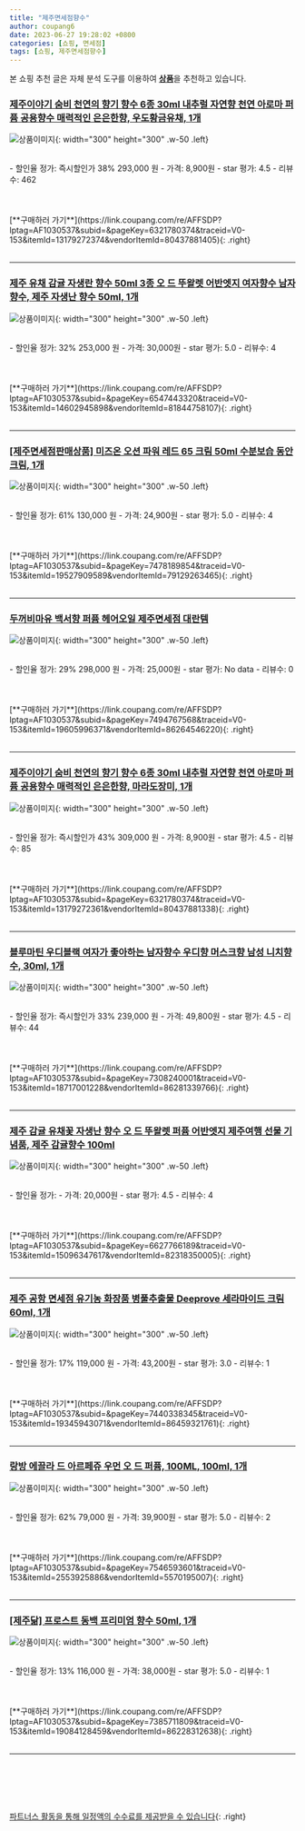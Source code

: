 ```yaml
---
title: "제주면세점향수"
author: coupang6
date: 2023-06-27 19:28:02 +0800
categories: [쇼핑, 면세점]
tags: [쇼핑, 제주면세점향수]
---
```


본 쇼핑 추천 글은 자체 분석 도구를 이용하여 [**상품**](https://link.coupang.com/a/bao1ui)을 추천하고 있습니다.

### [제주이야기 숨비 천연의 향기 향수 6종 30ml 내추럴 자연향 천연 아로마 퍼퓸 공용향수 매력적인 은은한향, 우도황금유채, 1개](https://link.coupang.com/re/AFFSDP?lptag=AF1030537&subid=&pageKey=6321780374&traceid=V0-153&itemId=13179272374&vendorItemId=80437881405)

![상품이미지](https://thumbnail9.coupangcdn.com/thumbnails/remote/230x230ex/image/vendor_inventory/b0a4/cf7a196c5bd902ded7e11e30b5aa107f9e1686da37bc08e9c0d6beb8fdf1.jpg){: width="300" height="300" .w-50 .left}


<br>
- 할인율 정가: 즉시할인가 38%  293,000   원
- 가격: 8,900원
- star 평가: 4.5
- 리뷰수: 462
<br>
<br>
<br>
<br>
[**구매하러 가기**](https://link.coupang.com/re/AFFSDP?lptag=AF1030537&subid=&pageKey=6321780374&traceid=V0-153&itemId=13179272374&vendorItemId=80437881405){: .right}
<br>
<br>

---

### [제주 유채 감귤 자생란 향수 50ml 3종 오 드 뚜왈렛 어반엣지 여자향수 남자향수, 제주 자생난 향수 50ml, 1개](https://link.coupang.com/re/AFFSDP?lptag=AF1030537&subid=&pageKey=6547443320&traceid=V0-153&itemId=14602945898&vendorItemId=81844758107)

![상품이미지](https://thumbnail9.coupangcdn.com/thumbnails/remote/230x230ex/image/vendor_inventory/c068/08d1bda17f0d1e3a8d55623e1029882bf10e1ddf2bced3ecbf635d29b17c.jpeg){: width="300" height="300" .w-50 .left}


<br>
- 할인율 정가: 32%  253,000   원
- 가격: 30,000원
- star 평가: 5.0
- 리뷰수: 4
<br>
<br>
<br>
<br>
[**구매하러 가기**](https://link.coupang.com/re/AFFSDP?lptag=AF1030537&subid=&pageKey=6547443320&traceid=V0-153&itemId=14602945898&vendorItemId=81844758107){: .right}
<br>
<br>

---

### [[제주면세점판매상품] 미즈온 오션 파워 레드 65 크림 50ml 수분보습 동안크림, 1개](https://link.coupang.com/re/AFFSDP?lptag=AF1030537&subid=&pageKey=7478189854&traceid=V0-153&itemId=19527909589&vendorItemId=79129263465)

![상품이미지](https://thumbnail9.coupangcdn.com/thumbnails/remote/230x230ex/image/vendor_inventory/c6a4/ea4f73f0d56703fc64b1a319cf998257b9687f375ef36f95f0cb5b0fe387.jpg){: width="300" height="300" .w-50 .left}


<br>
- 할인율 정가: 61%  130,000   원
- 가격: 24,900원
- star 평가: 5.0
- 리뷰수: 4
<br>
<br>
<br>
<br>
[**구매하러 가기**](https://link.coupang.com/re/AFFSDP?lptag=AF1030537&subid=&pageKey=7478189854&traceid=V0-153&itemId=19527909589&vendorItemId=79129263465){: .right}
<br>
<br>

---

### [두꺼비마유 백서향 퍼퓸 헤어오일 제주면세점 대란템](https://link.coupang.com/re/AFFSDP?lptag=AF1030537&subid=&pageKey=7494767568&traceid=V0-153&itemId=19605996371&vendorItemId=86264546220)

![상품이미지](https://thumbnail8.coupangcdn.com/thumbnails/remote/230x230ex/image/vendor_inventory/e019/8b57e97ffcc690538b7653e38219680658a191b2d9734620b24709a8e7b5.jpg){: width="300" height="300" .w-50 .left}


<br>
- 할인율 정가: 29%  298,000   원
- 가격: 25,000원
- star 평가: No data
- 리뷰수: 0
<br>
<br>
<br>
<br>
[**구매하러 가기**](https://link.coupang.com/re/AFFSDP?lptag=AF1030537&subid=&pageKey=7494767568&traceid=V0-153&itemId=19605996371&vendorItemId=86264546220){: .right}
<br>
<br>

---

### [제주이야기 숨비 천연의 향기 향수 6종 30ml 내추럴 자연향 천연 아로마 퍼퓸 공용향수 매력적인 은은한향, 마라도장미, 1개](https://link.coupang.com/re/AFFSDP?lptag=AF1030537&subid=&pageKey=6321780374&traceid=V0-153&itemId=13179272361&vendorItemId=80437881338)

![상품이미지](https://thumbnail10.coupangcdn.com/thumbnails/remote/230x230ex/image/vendor_inventory/83c9/e64508da430d355d2d5606f8b6bbc49253445ab7eb6a5e6d19c7cf592729.jpg){: width="300" height="300" .w-50 .left}


<br>
- 할인율 정가: 즉시할인가 43%  309,000   원
- 가격: 8,900원
- star 평가: 4.5
- 리뷰수: 85
<br>
<br>
<br>
<br>
[**구매하러 가기**](https://link.coupang.com/re/AFFSDP?lptag=AF1030537&subid=&pageKey=6321780374&traceid=V0-153&itemId=13179272361&vendorItemId=80437881338){: .right}
<br>
<br>

---

### [블루마틴 우디블랙 여자가 좋아하는 남자향수 우디향 머스크향 남성 니치향수, 30ml, 1개](https://link.coupang.com/re/AFFSDP?lptag=AF1030537&subid=&pageKey=7308240001&traceid=V0-153&itemId=18717001228&vendorItemId=86281339766)

![상품이미지](https://thumbnail9.coupangcdn.com/thumbnails/remote/230x230ex/image/vendor_inventory/427a/b36bd4cd0fe37a4d46bc37288a41ea940cd863f86aa4cc6c9b2e4ee9b5d7.jpg){: width="300" height="300" .w-50 .left}


<br>
- 할인율 정가: 즉시할인가 33%  239,000   원
- 가격: 49,800원
- star 평가: 4.5
- 리뷰수: 44
<br>
<br>
<br>
<br>
[**구매하러 가기**](https://link.coupang.com/re/AFFSDP?lptag=AF1030537&subid=&pageKey=7308240001&traceid=V0-153&itemId=18717001228&vendorItemId=86281339766){: .right}
<br>
<br>

---

### [제주 감귤 유채꽃 자생난 향수 오 드 뚜왈렛 퍼퓸 어반엣지 제주여행 선물 기념품, 제주 감귤향수 100ml](https://link.coupang.com/re/AFFSDP?lptag=AF1030537&subid=&pageKey=6627766189&traceid=V0-153&itemId=15096347617&vendorItemId=82318350005)

![상품이미지](https://thumbnail8.coupangcdn.com/thumbnails/remote/230x230ex/image/vendor_inventory/84b7/1d8cf32f27b420843d47cfcb52d645fb1e6650c0ea32f91c4da00a4ad2f8.jpeg){: width="300" height="300" .w-50 .left}


<br>
- 할인율 정가: 
- 가격: 20,000원
- star 평가: 4.5
- 리뷰수: 4
<br>
<br>
<br>
<br>
[**구매하러 가기**](https://link.coupang.com/re/AFFSDP?lptag=AF1030537&subid=&pageKey=6627766189&traceid=V0-153&itemId=15096347617&vendorItemId=82318350005){: .right}
<br>
<br>

---

### [제주 공항 면세점 유기농 화장품 병풀추출물 Deeprove 세라마이드 크림 60ml, 1개](https://link.coupang.com/re/AFFSDP?lptag=AF1030537&subid=&pageKey=7440338345&traceid=V0-153&itemId=19345943071&vendorItemId=86459321761)

![상품이미지](https://thumbnail6.coupangcdn.com/thumbnails/remote/230x230ex/image/vendor_inventory/3d80/1424cb83a86cdec016f5f55332fadc485566de4f3de2705f581b88442b55.png){: width="300" height="300" .w-50 .left}


<br>
- 할인율 정가: 17%  119,000   원
- 가격: 43,200원
- star 평가: 3.0
- 리뷰수: 1
<br>
<br>
<br>
<br>
[**구매하러 가기**](https://link.coupang.com/re/AFFSDP?lptag=AF1030537&subid=&pageKey=7440338345&traceid=V0-153&itemId=19345943071&vendorItemId=86459321761){: .right}
<br>
<br>

---

### [랑방 에끌라 드 아르페쥬 우먼 오 드 퍼퓸, 100ML, 100ml, 1개](https://link.coupang.com/re/AFFSDP?lptag=AF1030537&subid=&pageKey=7546593601&traceid=V0-153&itemId=2553925886&vendorItemId=5570195007)

![상품이미지](https://thumbnail9.coupangcdn.com/thumbnails/remote/230x230ex/image/vendor_inventory/4544/977448dd2a1f16c2e0921e61cf2ce7b9605bc98402509b15f1d43b5e71d5.jpg){: width="300" height="300" .w-50 .left}


<br>
- 할인율 정가: 62%  79,000   원
- 가격: 39,900원
- star 평가: 5.0
- 리뷰수: 2
<br>
<br>
<br>
<br>
[**구매하러 가기**](https://link.coupang.com/re/AFFSDP?lptag=AF1030537&subid=&pageKey=7546593601&traceid=V0-153&itemId=2553925886&vendorItemId=5570195007){: .right}
<br>
<br>

---

### [[제주닮] 프로스트 동백 프리미엄 향수 50ml, 1개](https://link.coupang.com/re/AFFSDP?lptag=AF1030537&subid=&pageKey=7385711809&traceid=V0-153&itemId=19084128459&vendorItemId=86228312638)

![상품이미지](https://thumbnail10.coupangcdn.com/thumbnails/remote/230x230ex/image/vendor_inventory/e42d/4eafb28cd9c9d9285a825cc75d7998aa389f5d858a70ed6b87ec7ec83cd6.jpg){: width="300" height="300" .w-50 .left}


<br>
- 할인율 정가: 13%  116,000   원
- 가격: 38,000원
- star 평가: 5.0
- 리뷰수: 1
<br>
<br>
<br>
<br>
[**구매하러 가기**](https://link.coupang.com/re/AFFSDP?lptag=AF1030537&subid=&pageKey=7385711809&traceid=V0-153&itemId=19084128459&vendorItemId=86228312638){: .right}
<br>
<br>

---
<br><br><br><br><br> [파트너스 활동을 통해 일정액의 수수료를 제공받을 수 있습니다](https://link.coupang.com/a/bao1ui){: .right}
